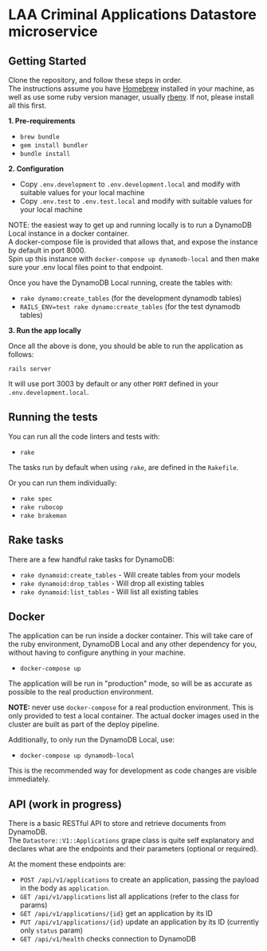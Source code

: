 # LAA Criminal Applications Datastore microservice

## Getting Started

Clone the repository, and follow these steps in order.  
The instructions assume you have [Homebrew](https://brew.sh) installed in your machine, as well as use some ruby version manager, usually [rbenv](https://github.com/rbenv/rbenv). If not, please install all this first.

**1. Pre-requirements**

* `brew bundle`
* `gem install bundler`
* `bundle install`

**2. Configuration**

* Copy `.env.development` to `.env.development.local` and modify with suitable values for your local machine
* Copy `.env.test` to `.env.test.local` and modify with suitable values for your local machine

NOTE: the easiest way to get up and running locally is to run a DynamoDB Local instance in a docker container.  
A docker-compose file is provided that allows that, and expose the instance by default in port 8000.  
Spin up this instance with `docker-compose up dynamodb-local` and then make sure your .env local files point to that endpoint.

Once you have the DynamoDB Local running, create the tables with:

* `rake dynamo:create_tables` (for the development dynamodb tables)
* `RAILS_ENV=test rake dynamo:create_tables` (for the test dynamodb tables)

**3. Run the app locally**

Once all the above is done, you should be able to run the application as follows:

`rails server`

It will use port 3003 by default or any other `PORT` defined in your `.env.development.local`.

## Running the tests

You can run all the code linters and tests with:

* `rake`

The tasks run by default when using `rake`, are defined in the `Rakefile`.

Or you can run them individually:

* `rake spec`
* `rake rubocop`
* `rake brakeman`

## Rake tasks

There are a few handful rake tasks for DynamoDB:

* `rake dynamoid:create_tables` - Will create tables from your models
* `rake dynamoid:drop_tables` - Will drop all existing tables
* `rake dynamoid:list_tables` - Will list all existing tables

## Docker

The application can be run inside a docker container. This will take care of the ruby environment, DynamoDB Local 
and any other dependency for you, without having to configure anything in your machine.

* `docker-compose up`

The application will be run in "production" mode, so will be as accurate as possible to the real production environment.

**NOTE:** never use `docker-compose` for a real production environment. This is only provided to test a local container. The
actual docker images used in the cluster are built as part of the deploy pipeline.

Additionally, to only run the DynamoDB Local, use:

* `docker-compose up dynamodb-local`

This is the recommended way for development as code changes are visible immediately.

## API (work in progress)

There is a basic RESTful API to store and retrieve documents from DynamoDB.  
The `Datastore::V1::Applications` grape class is quite self explanatory and declares what are the endpoints and their parameters (optional or required).

At the moment these endpoints are:

* `POST /api/v1/applications` to create an application, passing the payload in the body as `application`.
* `GET /api/v1/applications` list all applications (refer to the class for params)
* `GET /api/v1/applications/{id}` get an application by its ID
* `PUT /api/v1/applications/{id}` update an application by its ID (currently only `status` param)
* `GET /api/v1/health` checks connection to DynamoDB
